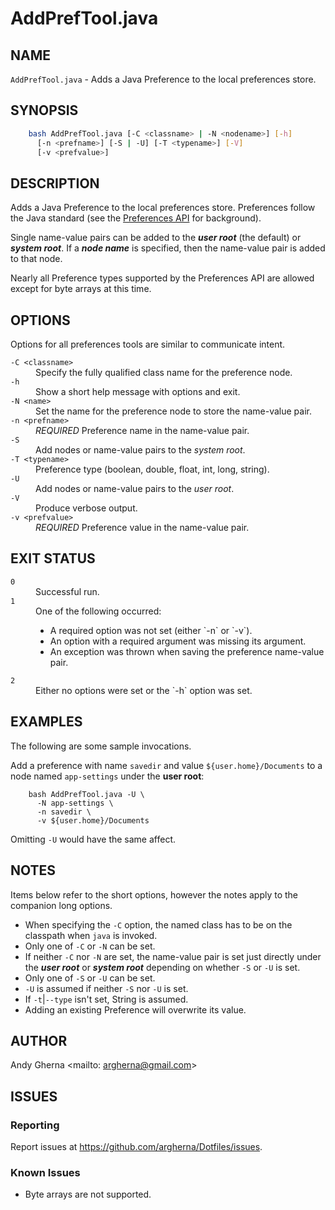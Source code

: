 # AddPrefTool.java

## NAME

`AddPrefTool.java` - Adds a Java Preference to the local preferences store.

## SYNOPSIS

```bash
    bash AddPrefTool.java [-C <classname> | -N <nodename>] [-h]
      [-n <prefname>] [-S | -U] [-T <typename>] [-V]
      [-v <prefvalue>]
```

## DESCRIPTION

Adds a Java Preference to the local preferences store. Preferences follow the Java standard (see the [Preferences API](https://docs.oracle.com/javase/10/docs/api/java/util/prefs/Preferences.html) for background).

Single name-value pairs can be added to the ***user root*** (the default) or ***system root***. If a ***node name*** is specified, then the name-value pair is added to that node.

Nearly all Preference types supported by the Preferences API are allowed except for byte arrays at this time.

## OPTIONS

Options for all preferences tools are similar to communicate intent.

<dl>
  <dt><code>-C &lt;classname&gt;</code>
  <dd>Specify the fully qualified class name for the preference node.
  <dt><code>-h</code>
  <dd>Show a short help message with options and exit.
  <dt><code>-N &lt;name&gt;</code>
  <dd>Set the name for the preference node to store the name-value pair.
  <dt><code>-n &lt;prefname&gt;</code>
  <dd><em>REQUIRED</em> Preference name in the name-value pair.
  <dt><code>-S</code>
  <dd>Add nodes or name-value pairs to the <em>system root</em>.
  <dt><code>-T &lt;typename&gt;</code>
  <dd>Preference type (boolean, double, float, int, long, string).
  <dt><code>-U</code>
  <dd>Add nodes or name-value pairs to the <em>user root</em>.
  <dt><code>-V</code>
  <dd>Produce verbose output.
  <dt><code>-v &lt;prefvalue&gt;</code>
  <dd><em>REQUIRED</em> Preference value in the name-value pair.
</dl>

## EXIT STATUS

<dl>
  <dt><code>0</code>
  <dd>Successful run.
  <dt><code>1</code>
  <dd>One of the following occurred:
  <ul>
    <li>A required option was not set (either `-n` or `-v`).
    <li>An option with a required argument was missing its argument.
    <li>An exception was thrown when saving the preference name-value pair.
  </ul>
  <dt><code>2</code>
  <dd>Either no options were set or the `-h` option was set. 
</dl>

## EXAMPLES

The following are some sample invocations.

Add a preference with name `savedir` and value `${user.home}/Documents` to a node named `app-settings` under the **user root**:

        bash AddPrefTool.java -U \
          -N app-settings \
          -n savedir \
          -v ${user.home}/Documents

Omitting `-U` would have the same affect.

## NOTES

Items below refer to the short options, however the notes apply to the companion long options.

* When specifying the `-C` option, the named class has to be on the classpath when `java` is invoked.
* Only one of `-C` or `-N` can be set.
* If neither `-C` nor `-N` are set, the name-value pair is set just directly under the ***user root*** or ***system root*** depending on whether `-S` or `-U` is set.
* Only one of `-S` or `-U` can be set.
* `-U` is assumed if neither `-S` nor `-U` is set.
* If `-t`|`--type` isn't set, String is assumed.
* Adding an existing Preference will overwrite its value.

## AUTHOR

Andy Gherna <mailto: argherna@gmail.com>

## ISSUES

### Reporting

Report issues at https://github.com/argherna/Dotfiles/issues.

### Known Issues

* Byte arrays are not supported.
